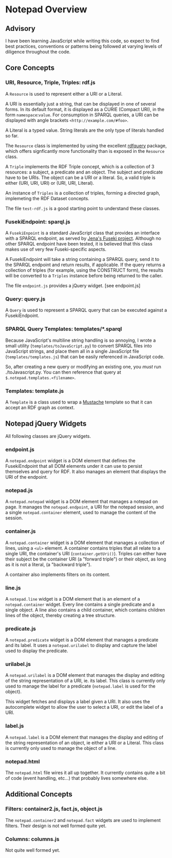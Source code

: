 Notepad Overview
================

Advisory
--------
I have been learning JavaScript while writing this code, so expect to find best
practices, conventions or patterns being followed at varying levels of diligence
throughout the code.


Core Concepts
-------------

### URI, Resource, Triple, Triples: rdf.js

A `Resource` is used to represent either a URI or a Literal.

A URI is essentially just a string, that can be displayed in one of several
forms.  In its default format, it is displayed as a CURIE (Compact URI), in the
form `namespace`:`value`.  For consumption in SPARQL queries, a URI can be
displayed with angle brackets `<http://example.com/#foo>`.

A Literal is a typed value.  String literals are the only type of literals
handled so far.

The `Resource` class is implemented by using the excellent
[rdfquery](http://code.google.com/p/rdfquery/) package, which offers
signficantly more functionality than is exposed in the `Resource` class.

A `Triple` implements the RDF Triple concept, which is a collection of 3
resources: a subject, a predicate and an object.  The subject and predicate have
to be URIs.  The object can be a URI or a literal. So, a valid triple is either
(URI, URI, URI) or (URI, URI, Literal).

An instance of `Triples` is a collection of triples, forming a directed graph,
implemeting the RDF Dataset concepts.

The file `test-rdf.js` is a good starting point to understand these classes.


### FusekiEndpoint: sparql.js

A `FusekiEnpoint` is a standard JavaScript class that provides an interface with
a SPARQL endpoint, as served by [Jena's Fuseki
project](http://jena.apache.org/documentation/serving_data).  Although no other
SPARQL endpoint have been tested, it is believed that this class makes use of
very few Fuseki-specific aspects.

A FusekiEndpoint will take a string containing a SPARQL query, send it to the
SPARQL endpoint and return results, if applicable.  If the query returns a
collection of triples (for example, using the CONSTRUCT form), the results will
be converted to a `Triples` instance before being returned to the caller.

The file `endpoint.js` provides a jQuery widget. [see endpoint.js]


### Query: query.js

A `Query` is used to represent a SPARQL query that can be executed against a
FusekiEndpoint.

### SPARQL Query Templates: templates/*.sparql

Because JavaScript's multiline string handling is so annoying, I wrote a small
utility (`templates/toJavaScript.py`) to convert SPARQL files into JavaScript
strings, and place them all in a single JavaScript file
(`templates/templates.js`) that can be easily referenced in JavaScript code.

So, after creating a new query or modifying an existing one, you *must* run
./toJavascript.py.  You can then reference that query at
`$.notepad.templates.<filename>`.


### Templates: template.js

A `Template` is a class used to wrap a [Mustache](http://mustache.github.com/)
template so that it can accept an RDF graph as context.


## Notepad jQuery Widgets

All following classes are jQuery widgets.

### endpoint.js

A `notepad.endpoint` widget is a DOM element that defines the FusekiEndpoint
that all DOM elements under it can use to persist themselves and query for RDF.
It also manages an element that displays the URI of the endpoint.

### notepad.js

A `notepad.notepad` widget is a DOM element that manages a notepad on page.  It
manages the `notepad.endpoint`, a URI for the notepad session, and a single
`notepad.container` element, used to manage the content of the session.

### container.js

A `notepad.container` widget is a DOM element that manages a collection of
lines, using a `<ul>` element.  A container contains triples that all relate to
a single URI, the container's URI (`container.getUri()`).  Triples can either
have their subject be the container URI (a "forward triple") or their object, as
long as it is not a literal, (a "backward triple").

A container also implements filters on its content.

### line.js

A `notepad.line` widget is a DOM element that is an element of a
`notepad.container` widget.  Every line contains a single predicate and a single
object.  A line also contains a child container, which contains children lines
of the object, thereby creating a tree structure.

### predicate.js

A `notepad.predicate` widget is a DOM element that manages a predicate and its
label.  It uses a `notepad.urilabel` to display and capture the label used to
display the predicate.


### urilabel.js

A `notepad.urilabel` is a DOM element that manages the display and editing of
the string representation of a URI, ie. its label.  This class is currently only
used to manage the label for a predicate (`notepad.label` is used for the
object).

This widget fetches and displays a label given a URI.  It also uses the
autocomplete widget to allow the user to select a URI, or edit the label of a
URI.

### label.js

A `notepad.label` is a DOM element that manages the display and editing of the
string representation of an object, ie either a URI or a Literal.  This class is
currently only used to manage the object of a line.


### notepad.html

The `notepad.html` file wires it all up together.  It currently contains quite a
bit of code (event handling, etc…) that probably lives somewhere else.


## Additional Concepts

### Filters: container2.js, fact.js, object.js

The `notepad.container2` and `notepad.fact` widgets are used to implement
filters.  Their design is not well formed quite yet.


### Columns: columns.js

Not quite well formed yet.
